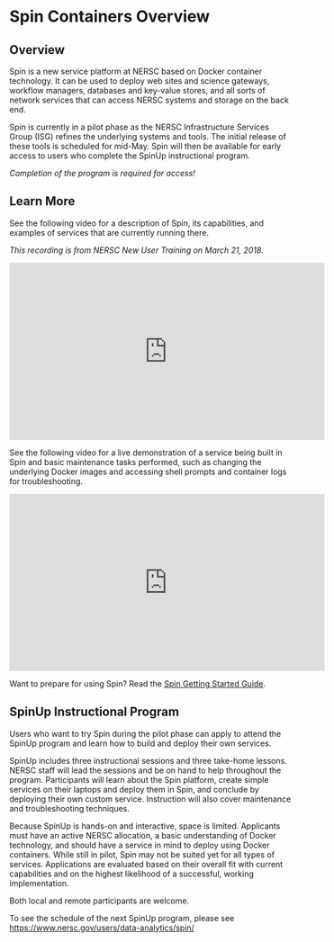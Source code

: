 # Spin Containers Overview

## Overview

Spin is a new service platform at NERSC based on Docker container technology.
It can be used to deploy web sites and science gateways, workflow managers,
databases and key-value stores, and all sorts of network services that can
access NERSC systems and storage on the back end.

Spin is currently in a pilot phase as the NERSC Infrastructure Services Group
(ISG) refines the underlying systems and tools. The initial release of these
tools is scheduled for mid-May. Spin will then be available for early access to
users who complete the SpinUp instructional program.

*Completion of the program is required for access!*

## Learn More

See the following video for a description of Spin, its capabilities, and
examples of services that are currently running there.

*This recording is from NERSC New User Training on March 21, 2018.*

<iframe width="560" height="315" src="https://www.youtube.com/embed/bCpQgLsCQw0" frameborder="0" allow="autoplay; encrypted-media" allowfullscreen></iframe>

See the following video for a live demonstration of a service being built in
Spin and basic maintenance tasks performed, such as changing the underlying
Docker images and accessing shell prompts and container logs for
troubleshooting.

<iframe width="560" height="315" src="https://www.youtube.com/embed/U2jkCORlEfc" frameborder="0" allow="autoplay; encrypted-media" allowfullscreen></iframe>

Want to prepare for using Spin? Read the [Spin Getting Started Guide](getting_started).

## SpinUp Instructional Program

Users who want to try Spin during the pilot phase can apply to attend the
SpinUp program and learn how to build and deploy their own services.

SpinUp includes three instructional sessions and three take-home lessons. NERSC
staff will lead the sessions and be on hand to help throughout the program.
Participants will learn about the Spin platform, create simple services on
their laptops and deploy them in Spin, and conclude by deploying their own
custom service. Instruction will also cover maintenance and troubleshooting
techniques.

Because SpinUp is hands-on and interactive, space is limited. Applicants must
have an active NERSC allocation, a basic understanding of Docker technology,
and should have a service in mind to deploy using Docker containers. While
still in pilot, Spin may not be suited yet for all types of services.
Applications are evaluated based on their overall fit with current capabilities
and on the highest likelihood of a successful, working implementation.

Both local and remote participants are welcome.

To see the schedule of the next SpinUp program, please see https://www.nersc.gov/users/data-analytics/spin/
